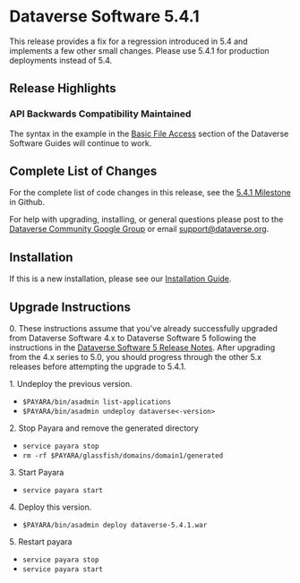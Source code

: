 # Dataverse Software 5.4.1

This release provides a fix for a regression introduced in 5.4 and implements a few other small changes. Please use 5.4.1 for production deployments instead of 5.4.

## Release Highlights

### API Backwards Compatibility Maintained

The syntax in the example in the [Basic File Access](https://guides.dataverse.org/en/5.4.1/api/dataaccess.html#basic-file-access) section of the Dataverse Software Guides will continue to work.

## Complete List of Changes

For the complete list of code changes in this release, see the [5.4.1 Milestone](https://github.com/IQSS/dataverse/milestone/95?closed=1) in Github.

For help with upgrading, installing, or general questions please post to the [Dataverse Community Google Group](https://groups.google.com/forum/#!forum/dataverse-community) or email support@dataverse.org.

## Installation

If this is a new installation, please see our [Installation Guide](https://guides.dataverse.org/en/5.4.1/installation/).

## Upgrade Instructions

0\. These instructions assume that you've already successfully upgraded from Dataverse Software 4.x to Dataverse Software 5 following the instructions in the [Dataverse Software 5 Release Notes](https://github.com/IQSS/dataverse/releases/tag/v5.0). After upgrading from the 4.x series to 5.0, you should progress through the other 5.x releases before attempting the upgrade to 5.4.1.

1\. Undeploy the previous version.

- `$PAYARA/bin/asadmin list-applications`
- `$PAYARA/bin/asadmin undeploy dataverse<-version>`

2\. Stop Payara and remove the generated directory

- `service payara stop`
- `rm -rf $PAYARA/glassfish/domains/domain1/generated`

3\. Start Payara

- `service payara start`
  
4\. Deploy this version.

- `$PAYARA/bin/asadmin deploy dataverse-5.4.1.war`

5\. Restart payara

- `service payara stop`
- `service payara start`
